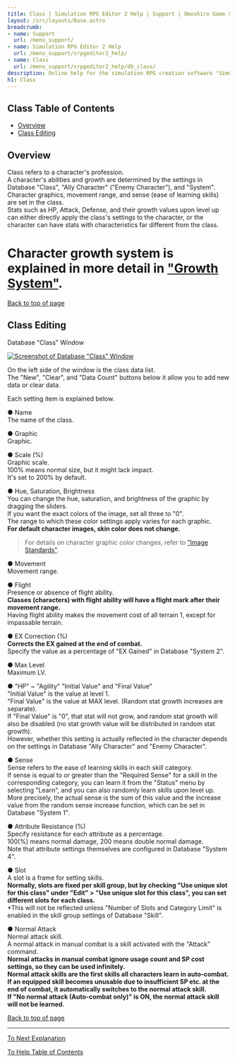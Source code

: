 ```yaml
---
title: Class | Simulation RPG Editor 2 Help | Support | Omoshiro Game Shrine
layout: /src/layouts/Base.astro
breadcrumb:
- name: Support
  url: /menu_support/
- name: Simulation RPG Editor 2 Help
  url: /menu_support/srpgeditor2_help/
- name: Class
  url: /menu_support/srpgeditor2_help/db_class/
description: Online help for the simulation RPG creation software "Simulation RPG Editor 2". "Class".
h1: Class
---
```


<a name="TOP"></a>

## Class Table of Contents

- [Overview](#ABOUT)
- [Class Editing](#EDIT)

<a name="ABOUT"></a>

## Overview

Class refers to a character's profession.  
A character's abilities and growth are determined by the settings in Database "Class", "Ally Character" ("Enemy Character"), and "System".  
Character graphics, movement range, and sense (ease of learning skills) are set in the class.  
Stats such as HP, Attack, Defense, and their growth values upon level up can either directly apply the class's settings to the character, or the character can have stats with characteristics far different from the class.  
# Character growth system is explained in more detail in ["Growth System"](../growing/).  

[Back to top of page](#TOP)

<a name="EDIT"></a>

## Class Editing

Database "Class" Window

[![Screenshot of Database "Class" Window](/menu_support/srpgeditor2_help/db_class/class.jpg)](/menu_support/srpgeditor2_help/db_class/class.jpg)

On the left side of the window is the class data list.  
The "New", "Clear", and "Data Count" buttons below it allow you to add new data or clear data.  

Each setting item is explained below.  

● Name  
The name of the class.  

● Graphic  
Graphic.  

● Scale (%)  
Graphic scale.  
100% means normal size, but it might lack impact.  
It's set to 200% by default.  

● Hue, Saturation, Brightness  
You can change the hue, saturation, and brightness of the graphic by dragging the sliders.  
If you want the exact colors of the image, set all three to "0".  
The range to which these color settings apply varies for each graphic.  
**For default character images, skin color does not change.**  

> For details on character graphic color changes, refer to ["Image Standards"](../image/#color).  

● Movement  
Movement range.  

● Flight  
Presence or absence of flight ability.  
**Classes (characters) with flight ability will have a flight mark after their movement range.**  
Having flight ability makes the movement cost of all terrain 1, except for impassable terrain.  

● EX Correction (%)  
**Corrects the EX gained at the end of combat.**  
Specify the value as a percentage of "EX Gained" in Database "System 2".  

● Max Level  
Maximum LV.  

● "HP" ~ "Agility" "Initial Value" and "Final Value"  
"Initial Value" is the value at level 1.  
"Final Value" is the value at MAX level. (Random stat growth increases are separate).  
If "Final Value" is "0", that stat will not grow, and random stat growth will also be disabled (no stat growth value will be distributed in random stat growth).  
However, whether this setting is actually reflected in the character depends on the settings in Database "Ally Character" and "Enemy Character".  

● Sense  
Sense refers to the ease of learning skills in each skill category.  
If sense is equal to or greater than the "Required Sense" for a skill in the corresponding category, you can learn it from the "Status" menu by selecting "Learn", and you can also randomly learn skills upon level up.  
More precisely, the actual sense is the sum of this value and the increase value from the random sense increase function, which can be set in Database "System 1".  

● Attribute Resistance (%)  
Specify resistance for each attribute as a percentage.  
100(%) means normal damage, 200 means double normal damage.  
Note that attribute settings themselves are configured in Database "System 4".  

● Slot  
A slot is a frame for setting skills.  
**Normally, slots are fixed per skill group, but by checking "Use unique slot for this class" under "Edit" > "Use unique slot for this class", you can set different slots for each class.**  
*This will not be reflected unless "Number of Slots and Category Limit" is enabled in the skill group settings of Database "Skill".  

● Normal Attack  
Normal attack skill.  
A normal attack in manual combat is a skill activated with the "Attack" command.  
**Normal attacks in manual combat ignore usage count and SP cost settings, so they can be used infinitely.**  
**Normal attack skills are the first skills all characters learn in auto-combat. If an equipped skill becomes unusable due to insufficient SP etc. at the end of combat, it automatically switches to the normal attack skill.  
If "No normal attack (Auto-combat only)" is ON, the normal attack skill will not be learned.**  

[Back to top of page](#TOP)

---

  

[To Next Explanation](../db_friend/)

[To Help Table of Contents](../)